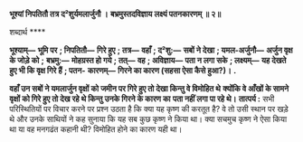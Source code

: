 **भूश्यां निपतितौ तत्र द²शुर्यमलार्जुनौ ।** **बभ्रमुस्तदविज्ञाय लक्ष्यं पतनकारणम् ॥ २॥** 

शब्दार्थ **** 

**भूश्याम्—** **भूमि पर** **; निपतितौ—** **गिरे हुए** **; तत्र—** **वहाँ** **; द²शु:—** **सबों ने देखा** **; यमल-अर्जुनौ—** **अर्जुन वृक्ष के जोड़े को** **;** **बभ्रमु:—** **मोहग्रस्त हो गये** **; तत्—** **वह** **; अविज्ञाय—** **पता न लगा सके** **; लक्ष्यम्—** **यह देखते हुए भी कि वृक्ष गिरे हैं** **; पतन-** **कारणम्—** **गिरने का कारण (सहसा ऐसा कैसे हुआ?)।** **.** 

**वहाँ उन सबों ने यमलार्जुन वृक्षों को जमीन पर गिरे हुए तो देखा किन्तु वे विमोहित थे** **क्योंकि वे आँखों के सामने वृक्षों को गिरे हुए तो देख रहे थे किन्तु उनके गिरने के कारण का** **पता नहीं लगा पा रहे थे।** **तात्पर्य :** सभी परिस्थितियों पर विचार करने पर प्रश्न उठता है कि क्या यह कृष्ण की करतूत है? वे तो उसी स्थान पर खड़े थे और उनके साथियों ने कह सुनाया कि यह सब कुछ कृष्ण ने किया था। क्या सचमुच कृष्ण ने ऐसा किया था या वह मनगढंत कहानी थी? विमोहित होने का कारण यही था।  